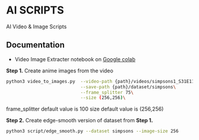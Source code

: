 # AI SCRIPTS

AI Video & Image Scripts

## Documentation

- Video Image Extracter notebook on [Google colab](https://colab.research.google.com/github/ptran1203/pytorch-animeGAN/blob/master/notebooks/animeGAN.ipynb)


**Step 1.** Create anime images from the video

```bash
python3 video_to_images.py  --video-path {path}/videos/simpsons1_S31E11.mp4\
                            --save-path {path}/dataset/simpsons\
                            --frame_splitter 75\
                            --size (256,256)\
```

frame_splitter default value is 100
size default value is (256,256)


**Step 2.** Create edge-smooth version of dataset from **Step 1.**

```bash
python3 script/edge_smooth.py --dataset simpsons --image-size 256
```
